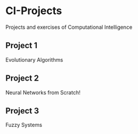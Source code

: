 # CI-Projects
Projects and exercises of Computational Intelligence

## Project 1
Evolutionary Algorithms

## Project 2
Neural Networks from Scratch!

## Project 3 
Fuzzy Systems
